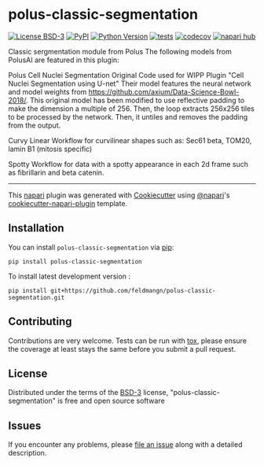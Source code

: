 # polus-classic-segmentation

[![License BSD-3](https://img.shields.io/pypi/l/polus-classic-segmentation.svg?color=green)](https://github.com/feldmangn/polus-classic-segmentation/raw/main/LICENSE)
[![PyPI](https://img.shields.io/pypi/v/polus-classic-segmentation.svg?color=green)](https://pypi.org/project/polus-classic-segmentation)
[![Python Version](https://img.shields.io/pypi/pyversions/polus-classic-segmentation.svg?color=green)](https://python.org)
[![tests](https://github.com/feldmangn/polus-classic-segmentation/workflows/tests/badge.svg)](https://github.com/feldmangn/polus-classic-segmentation/actions)
[![codecov](https://codecov.io/gh/feldmangn/polus-classic-segmentation/branch/main/graph/badge.svg)](https://codecov.io/gh/feldmangn/polus-classic-segmentation)
[![napari hub](https://img.shields.io/endpoint?url=https://api.napari-hub.org/shields/polus-classic-segmentation)](https://napari-hub.org/plugins/polus-classic-segmentation)

Classic sergmentation module from Polus
The following models from PolusAI are featured in this plugin:

Polus Cell Nuclei Segmentation
Original Code used for WIPP Plugin "Cell Nuclei Segmentation using U-net"
Their model features the neural network and model weights from https://github.com/axium/Data-Science-Bowl-2018/. This original model has been modified to use reflective padding to make the dimension a multiple of 256. Then, the loop extracts 256x256 tiles to be processed by the network. Then, it untiles and removes the padding from the output.

Curvy Linear
Workflow for curvilinear shapes such as: Sec61 beta, TOM20, lamin B1 (mitosis specific)

Spotty
Workflow for data with a spotty appearance in each 2d frame such as fibrillarin and beta catenin.


----------------------------------

This [napari] plugin was generated with [Cookiecutter] using [@napari]'s [cookiecutter-napari-plugin] template.

<!--
Don't miss the full getting started guide to set up your new package:
https://github.com/napari/cookiecutter-napari-plugin#getting-started

and review the napari docs for plugin developers:
https://napari.org/stable/plugins/index.html
-->

## Installation

You can install `polus-classic-segmentation` via [pip]:

    pip install polus-classic-segmentation



To install latest development version :

    pip install git+https://github.com/feldmangn/polus-classic-segmentation.git


## Contributing

Contributions are very welcome. Tests can be run with [tox], please ensure
the coverage at least stays the same before you submit a pull request.

## License

Distributed under the terms of the [BSD-3] license,
"polus-classic-segmentation" is free and open source software

## Issues

If you encounter any problems, please [file an issue] along with a detailed description.

[napari]: https://github.com/napari/napari
[Cookiecutter]: https://github.com/audreyr/cookiecutter
[@napari]: https://github.com/napari
[MIT]: http://opensource.org/licenses/MIT
[BSD-3]: http://opensource.org/licenses/BSD-3-Clause
[GNU GPL v3.0]: http://www.gnu.org/licenses/gpl-3.0.txt
[GNU LGPL v3.0]: http://www.gnu.org/licenses/lgpl-3.0.txt
[Apache Software License 2.0]: http://www.apache.org/licenses/LICENSE-2.0
[Mozilla Public License 2.0]: https://www.mozilla.org/media/MPL/2.0/index.txt
[cookiecutter-napari-plugin]: https://github.com/napari/cookiecutter-napari-plugin

[file an issue]: https://github.com/feldmangn/polus-classic-segmentation/issues

[napari]: https://github.com/napari/napari
[tox]: https://tox.readthedocs.io/en/latest/
[pip]: https://pypi.org/project/pip/
[PyPI]: https://pypi.org/
